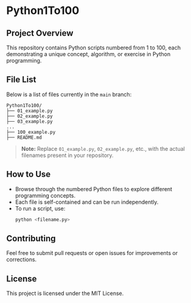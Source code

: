 # Python1To100

## Project Overview

This repository contains Python scripts numbered from 1 to 100, each demonstrating a unique concept, algorithm, or exercise in Python programming.

## File List

Below is a list of files currently in the `main` branch:

```plaintext
Python1To100/
├── 01_example.py
├── 02_example.py
├── 03_example.py
...
├── 100_example.py
├── README.md
```

> **Note:** Replace `01_example.py`, `02_example.py`, etc., with the actual filenames present in your repository.

## How to Use

- Browse through the numbered Python files to explore different programming concepts.
- Each file is self-contained and can be run independently.
- To run a script, use:
    ```bash
    python <filename.py>
    ```

## Contributing

Feel free to submit pull requests or open issues for improvements or corrections.

## License

This project is licensed under the MIT License.